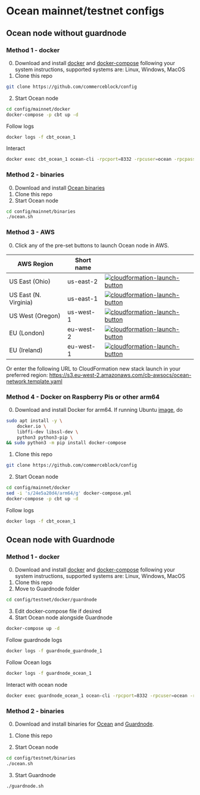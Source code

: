 # Ocean mainnet/testnet configs


## Ocean node without guardnode

### Method 1 - docker

0. Download and install [docker](https://docs.docker.com/install/) and [docker-compose](https://docs.docker.com/compose/install/) following your system instructions, supported systems are: Linux, Windows, MacOS
1. Clone this repo
```bash
git clone https://github.com/commerceblock/config
```
2. Start Ocean node
```bash
cd config/mainnet/docker
docker-compose -p cbt up -d
```

Follow logs
```bash
docker logs -f cbt_ocean_1
```

Interact
```bash
docker exec cbt_ocean_1 ocean-cli -rpcport=8332 -rpcuser=ocean -rpcpassword=oceanpass help
```

### Method 2 - binaries
0. Download and install [Ocean binaries](https://github.com/commerceblock/ocean/releases)
1. Clone this repo
2. Start Ocean node
```bash
cd config/mainnet/binaries
./ocean.sh
```
### Method 3 - AWS

0. Click any of the pre-set buttons to launch Ocean node in AWS.

| AWS Region | Short name | |
| -- | -- | -- |
| US East (Ohio) | us-east-2 | [![cloudformation-launch-button](https://s3.amazonaws.com/cloudformation-examples/cloudformation-launch-stack.png)](https://console.aws.amazon.com/cloudformation/home?region=us-east-2#/stacks/new?stackName=Ocean&templateURL=https://s3.eu-west-2.amazonaws.com/cb-awsocs/ocean-network.template.yaml) |
| US East (N. Virginia) | us-east-1 | [![cloudformation-launch-button](https://s3.amazonaws.com/cloudformation-examples/cloudformation-launch-stack.png)](https://console.aws.amazon.com/cloudformation/home?region=us-east-1#/stacks/new?stackName=Ocean&templateURL=https://s3.eu-west-2.amazonaws.com/cb-awsocs/ocean-network.template.yaml) |
| US West (Oregon) | us-west-1 | [![cloudformation-launch-button](https://s3.amazonaws.com/cloudformation-examples/cloudformation-launch-stack.png)](https://console.aws.amazon.com/cloudformation/home?region=us-west-1#/stacks/new?stackName=Ocean&templateURL=https://s3.eu-west-2.amazonaws.com/cb-awsocs/ocean-network.template.yaml) |
| EU (London) | eu-west-2 | [![cloudformation-launch-button](https://s3.amazonaws.com/cloudformation-examples/cloudformation-launch-stack.png)](https://console.aws.amazon.com/cloudformation/home?region=eu-west-2#/stacks/new?stackName=Ocean&templateURL=https://s3.eu-west-2.amazonaws.com/cb-awsocs/ocean-network.template.yaml) |
| EU (Ireland) | eu-west-1 | [![cloudformation-launch-button](https://s3.amazonaws.com/cloudformation-examples/cloudformation-launch-stack.png)](https://console.aws.amazon.com/cloudformation/home?region=eu-west-1#/stacks/new?stackName=Ocean&templateURL=https://s3.eu-west-2.amazonaws.com/cb-awsocs/ocean-network.template.yaml) |


Or enter the following URL to CloudFormation new stack launch in your preferred region: https://s3.eu-west-2.amazonaws.com/cb-awsocs/ocean-network.template.yaml

### Method 4 - Docker on Raspberry Pis or other arm64

0. Download and install Docker for arm64. If running Ubuntu [image](https://ubuntu.com/download/raspberry-pi), do
```bash
sudo apt install -y \
    docker.io \
    libffi-dev libssl-dev \
    python3 python3-pip \
&& sudo python3 -m pip install docker-compose
```
1. Clone this repo
```bash
git clone https://github.com/commerceblock/config
```
2. Start Ocean node
```bash
cd config/mainnet/docker
sed -i 's/24e5a20d4/arm64/g' docker-compose.yml
docker-compose -p cbt up -d
```

Follow logs
```bash
docker logs -f cbt_ocean_1
```


## Ocean node with Guardnode

### Method 1 - docker

0. Download and install [docker](https://docs.docker.com/install/) and [docker-compose](https://docs.docker.com/compose/install/) following your system instructions, supported systems are: Linux, Windows, MacOS
1. Clone this repo
2. Move to Guardnode folder
```bash
cd config/testnet/docker/guardnode
```
3. Edit docker-compose file if desired
4. Start Ocean node alongside Guardnode
```bash
docker-compose up -d
```

Follow guardnode logs
```bash
docker logs -f guardnode_guardnode_1
```

Follow Ocean logs
```bash
docker logs -f guardnode_ocean_1
```

Interact with ocean node
```bash
docker exec guardnode_ocean_1 ocean-cli -rpcport=8332 -rpcuser=ocean -rpcpassword=oceanpass help
```

### Method 2 - binaries

0. Download and install binaries for [Ocean](https://github.com/commerceblock/ocean/releases) and [Guardnode](https://github.com/commerceblock/guardnode/releases).

1. Clone this repo
2. Start Ocean node
```bash
cd config/testnet/binaries
./ocean.sh
```
3. Start Guardnode
```bash
./guardnode.sh
```

